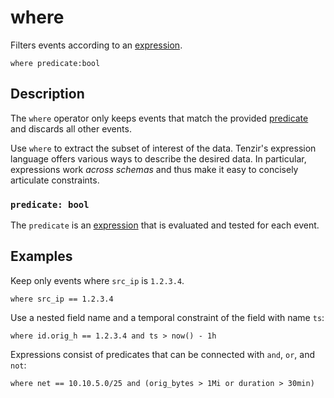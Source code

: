 # where

Filters events according to an [expression](../language/expressions.md).

```tql
where predicate:bool
```

## Description

The `where` operator only keeps events that match the provided
[predicate](../language/expressions.md) and discards all other events.

Use `where` to extract the subset of interest of the data. Tenzir's expression
language offers various ways to describe the desired data. In particular,
expressions work *across schemas* and thus make it easy to concisely articulate
constraints.

### `predicate: bool`

The `predicate` is an [expression](../language/expressions.md) that is evaluated and tested for each event.

## Examples

Keep only events where `src_ip` is `1.2.3.4`.

```tql
where src_ip == 1.2.3.4
```

Use a nested field name and a temporal constraint of the field with name `ts`:

```tql
where id.orig_h == 1.2.3.4 and ts > now() - 1h
```

Expressions consist of predicates that can be connected with `and`, `or`, and
`not`:

```tql
where net == 10.10.5.0/25 and (orig_bytes > 1Mi or duration > 30min)
```
